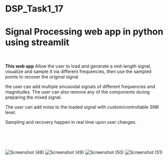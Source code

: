 # DSP_Task1_17
# Signal Processing web app in python using streamlit

<br>

**This web app** Allow the user to load and generate a mid-length signal, visualize and sample
it via different frequencies, then use the sampled points to recover the original signal

the user can add multiple sinusoidal signals of different frequencies and magnitudes. The user can also
remove any of the components during preparing the mixed signal.

The user can add noise to the loaded signal with custom/controllable SNR level.

Sampling and recovery happen in real time upon user changes.


<br><br><br>



![Screenshot (48)](https://user-images.githubusercontent.com/83358118/198851370-343d1a28-7854-420e-87f8-d374e118c26d.png)
![Screenshot (49)](https://user-images.githubusercontent.com/83358118/198851373-307a3b3b-252a-46df-a2a9-6e3e0d825fe5.png)
![Screenshot (50)](https://user-images.githubusercontent.com/83358118/198851378-4609322f-720f-466c-829b-1306c140a7b0.png)
![Screenshot (51)](https://user-images.githubusercontent.com/83358118/198851381-739daa07-7089-41a3-b524-4540b39a65cc.png)

